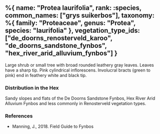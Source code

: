 %{
    name: "Protea laurifolia",
    rank: :species,
    common_names: ["grys suikerbos"],
    taxonomy: %{
        family: "Proteaceae",
        genus: "Protea",
        species: "laurifolia"
    },
    vegetation_type_ids: ["de_doorns_renosterveld_karoo", "de_doorns_sandstone_fynbos", "hex_river_arid_alluvium_fynbos"]
}
---

Large shrub or small tree with broad rounded leathery gray leaves. Leaves have a sharp tip. Pink cylindrical inflorescens. Involucral bracts (green to pink) end
in feathery white and black tip.

<!-- read more -->

### Distribution in the Hex

Sandy slopes and flats of the De Doorns Sandstone Fynbos, Hex River Arid Alluvium Fynbos and less commonly in Renosterveld vegetation types.

### References

* Manning, J., 2018. Field Guide to Fynbos